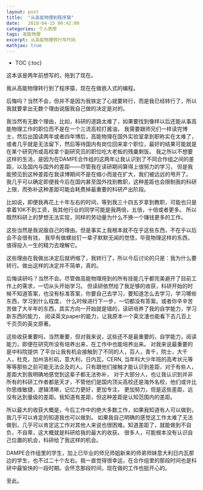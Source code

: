 ```yaml
---
layout: post
title:  "从高能物理到程序猿" 
date:   2018-04-15 00:42:00
categories: 个人感想
tags: 高能物理 
excerpt: 从高能物理转行写代码
mathjax: true
---
```

* TOC
{:toc}

这本该是两年前想写的，拖到了现在。    


我从高能物理转行到了程序猿，现在在做嵌入式的编程。


后悔吗？当然不会，但并不是因为我铁定了心就要转行，而是我已经转行了，所以我就要拿出无数个理由说服我自己做的决定是对的。


我当然有无数个理由，比如，科研的道路太难了，如果要找到像样以后还能从事高能物理工作的职位而不是在一个三流高校打酱油，
我需要跟师兄们一样读完博士，然后出国读两年或者四年博后，高能物理在国外实验室拿到职称实在太难了，
或者几乎就是无法留下，然后等待国内有岗位回来拿个职位，最好的结果可能就是在某个研究所或高校拿个副研究员的职位吃大老板的残羹剩饭。
我之所以不想要这样的生活，是因为在DAMPE合作组的这两年让我认识到了不同合作组之间的差距，以及国内与国外的差距——尽管我在读研期间算得上很努力的学习，
但是我能预见到这种差距在我读博期间不是在缩小而是在扩大，我们被远远的甩开了。
我几乎可以确定即便我今后在国内甚至国外找到教职，这种差距也会限制我的科研上限，而弥补这种差距可能会耗费掉最重要的科研产出阶段。


比如说，即便我再花上十年左右的时间，等到我三十四五岁拿到教职，可能也只是拿着10K不到工资，我其他行业的同学可能是我两倍，五倍，十倍或者更多。
所以既然科研上的梦想无法实现，同样的劳动量为什么不换一个赚钱更多的工作。


这些当然是我说服自己的理由。但是事实上我根本就不在乎这些东西，不在乎以后会不会很有钱，
我早有做螺丝钉一辈子默默无闻的觉悟，毕竟物理这样的东西，值得投入一生的精力去理解它。


这些理由在我做出决定后就坍缩了，我转行了，所以今后讨论的只是：我为什么要转行。做出这样的决定并不简单，真的。


后悔读研吗？当然不会。尽管做高能物理用到的所有技能几乎都完美避开了目前工作上的需求，一切从头开始学习。
但读研依然给了我足够的收获，科研开始的时候不知道答案，也没有标准答案，你要自己去学习，要知道怎么去学习，学习哪些东西，学习到什么程度，
什么时候进行下一步，一切都没有答案。或者你辛辛苦苦做了大半年的东西，其实方向一开始就是错的，读研培养了我的自学能力，学习新东西的能力，
阅读英文paper的能力，让我原本一个英文渣也能看下去几百上千页页的英文原著。 


这些收获重要吗，当然重要，但对我来说，这些还不是最重要的，自学能力，阅读能力，即便在研究所没有培养出来，在工作中也能培养出来。
对我来说最重要的是中科院提供 了平台让我有机会接触到了不同的人，百人，青千，院士，大千人，杜克，加州洛杉矶，意大利，日内瓦，CERN, 
当年科大少年班的高考状元等等等那些之前可能无法企及的人。只有跟他们接触才能认识到差距，对于有些人，差距大到我明确地感觉到这辈子都无法弥补，
对于大部分人，也让我认识到并非所有的科研工作者都是天才，不管他们是国内顶尖高校还是海外名校，他们或许比你思维敏捷，逻辑清晰，记忆力更好，更加专注，
更加努力，但是这些差距，远没有达到量级的差距。我知道有差距，但这种差距是认知范围内的差距。


所以最大的收获大概是，今后工作中的绝大多数工作，如果我知道有人可以做到，我几乎可以肯定的知道我也可以做到。
如果我自己明确的感觉这工作太难了无法做到，几乎可以肯定这工作对其他人来说也很困难。知道差距了，就能做到不自负，不自卑，这大概就是科研给我的最大的收获。
很多人，可能根本没有认识自己位置的机会，科研给了我这样的机会。


DAMPE合作组里的学生，加上已毕业的师兄师姐新来的师弟师妹意大利日内瓦那边的学生，也不过二十个左右。我一直觉得很幸运，在合作组里的那段时间也是科研中最愉快的一段时期。会怀念那段时间，现在做的工作也挺开心的。


至此。

